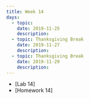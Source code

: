 ```yaml
---
title: Week 14
days:
  - topic: 
    date: 2019-11-25
    description: 
  - topic: Thanksgiving Break
    date: 2019-11-27
    description: 
  - topic: Thanksgiving Break
    date: 2019-11-29
    description: 
---
```


- [Lab 14]
- [Homework 14]
